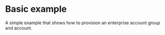 # Basic example

A simple example that shows how to provision an enterprise account group and account.
